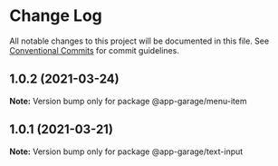 # Change Log

All notable changes to this project will be documented in this file.
See [Conventional Commits](https://conventionalcommits.org) for commit guidelines.

## 1.0.2 (2021-03-24)

**Note:** Version bump only for package @app-garage/menu-item





## 1.0.1 (2021-03-21)

**Note:** Version bump only for package @app-garage/text-input
